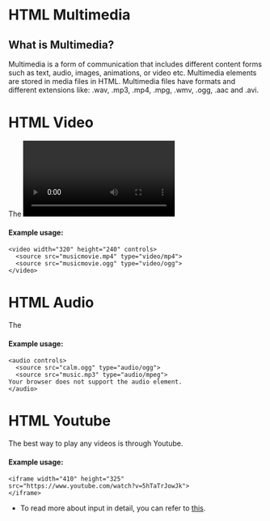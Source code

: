 
# HTML Multimedia

## What is Multimedia?
Multimedia is a form of communication that includes different content forms such as text, audio, images, animations, or video etc.
Multimedia elements are stored in media files in HTML.
Multimedia files have formats and different extensions like: .wav, .mp3, .mp4, .mpg, .wmv, .ogg, .aac and .avi.

# HTML Video
The <video> element in HTML is used to show a video on a web page.
#### Example usage:

```
<video width="320" height="240" controls>
  <source src="musicmovie.mp4" type="video/mp4">
  <source src="musicmovie.ogg" type="video/ogg">
</video>
```

# HTML Audio
The <audio> element in HTML is used to play an audio file on a web page.
#### Example usage:

```
<audio controls>
  <source src="calm.ogg" type="audio/ogg">
  <source src="music.mp3" type="audio/mpeg">
Your browser does not support the audio element.
</audio>
```

# HTML Youtube
The best way to play any videos is through Youtube.

#### Example usage:

```
<iframe width="410" height="325"
src="https://www.youtube.com/watch?v=5hTaTrJowJk">
</iframe>
```

- To read more about input in detail, you can refer to [this](https://developer.mozilla.org/en-US/docs/Web/HTML/Element#image_and_multimedia).
